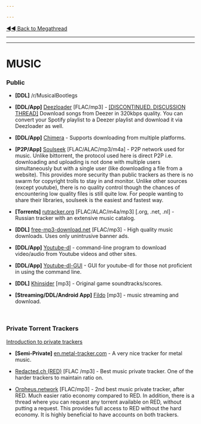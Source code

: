 ---
---
[◄◄ Back to Megathread](https://www.reddit.com/r/Piracy/wiki/megathread)

---
---

# MUSIC

### Public

* **[DDL]** /r/MusicalBootlegs

* **[DDL/App]** [Deezloader](/r/deezloadersisback) [FLAC/mp3] -  [\[DISCONTINUED. DISCUSSION THREAD\]](https://www.reddit.com/r/Piracy/comments/fweoa7/deezloader_will_soon_not_be_able_to_download/) Download songs from Deezer in 320kbps quality. You can convert your Spotify playlist to a Deezer playlist and download it via Deezloader as well.

* **[DDL/App]** [Chimera](https://notabug.org/Aesir/chimera) - Supports downloading from multiple platforms.

* **[P2P/App]** [Soulseek](http://www.slsknet.org/news/node/1) [FLAC/ALAC/mp3/m4a] - P2P network used for music. Unlike bittorrent, the protocol used here is direct P2P i.e. downloading and uploading is not done with multiple users simultaneously but with a single user (like downloading a file from a website). This provides more security than public trackers as there is no swarm for copyright trolls to stay in and monitor. Unlike other sources (except youtube), there is no quality control though the chances of encountering low quality files is still quite low. For people wanting to share their libraries, soulseek is the easiest and fastest way.

* **[Torrents]** [rutracker.org](http://rutracker.org/forum/index.php) [FLAC/ALAC/m4a/mp3] [.org, .net, .nl] - Russian tracker with an extensive music catalog.

* **[DDL]** [free-mp3-download.net](https://free-mp3-download.net/) [FLAC/mp3] - High quality music downloads. Uses only unintrusive banner ads.

* **[DDL/App]** [Youtube-dl](https://github.com/rg3/youtube-dl) - command-line program to download video/audio from Youtube videos and other sites. 
 * **[DDL/App]** [Youtube-dl-GUI](https://github.com/MrS0m30n3/youtube-dl-gui) - GUI for youtube-dl for those not proficient in using the command line.

* **[DDL]** [Khinsider](https://downloads.khinsider.com/) [mp3] - Original game soundtracks/scores.

* **[Streaming/DDL/Android App]** [Fildo](https://fildo.net/android/en/) [mp3] - music streaming and download.

&nbsp;




### Private Torrent Trackers

[Introduction to private trackers](https://www.reddit.com/r/Piracy/wiki/guides/private_trackers)

* **[Semi-Private]** [en.metal-tracker.com](https://en.metal-tracker.com/) - A very nice tracker for metal music.

* [Redacted.ch (RED)](https://redacted.ch/) [FLAC /mp3] - Best music private tracker. One of the harder trackers to maintain ratio on. 

* [Orpheus.network](https://orpheus.network/) [FLAC/mp3] - 2nd best music private tracker, after RED. Much easier ratio economy compared to RED. In addition, there is a thread where you can request any torrent available on RED, without putting a request. This provides full access to RED without the hard economy. It is highly beneficial to have accounts on both trackers.

&nbsp;